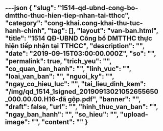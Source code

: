 ---json
{
    "slug": "1514-qd-ubnd-cong-bo-dmtthc-thuc-hien-tiep-nhan-tai-tthcc",
    "category": "cong-khai.cong-khai-thu-tuc-hanh-chinh",
    "tag": [],
    "layout": "van-ban.html",
    "title": "1514 QĐ-UBND Công bố DMTTHC thực hiện tiếp nhận tại TTHCC",
    "description": "",
    "date": "2019-09-15T03:00:00.000Z",
    "so": "",
    "permalink": true,
    "trich_yeu": "",
    "co_quan_ban_hanh": "",
    "linh_vuc": "",
    "loai_van_ban": "",
    "nguoi_ky": "",
    "ngay_co_hieu_luc": "",
    "tai_lieu_dinh_kem": "/img/qd_1514_1signed_20190913021052655650_000.00.00.H16-đã gộp.pdf",
    "banner": "",
    "draft": false,
    "url": "",
    "hinh_thuc_van_ban": "",
    "ngay_ban_hanh": "",
    "so_hieu": "",
    "upload-image": "",
    "__content__": ""
}
---
